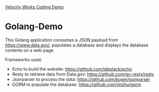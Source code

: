 <a href="https://www.velocityworks.io/home">Velocity Works Coding Demo</a>
# Golang-Demo

This Golang application consumes a JSON payload from https://www.data.gov/, populates a database and displays the database contents on a web page.

Frameworks used:

- Echo to build the website: https://github.com/labstack/echo
- Resty to retrieve data from Data.gov: https://github.com/go-resty/resty
- Jsonparser to process the data: https://github.com/buger/jsonparser
- GORM to populate the database: https://github.com/jinzhu/gorm
